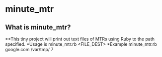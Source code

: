 minute_mtr
=============

## What is minute_mtr?
**This tiny project will print out text files of MTRs using Ruby to the path specified.
  *Usage is minute_mtr.rb <DESTINATION> <FILE_DEST> <MAX DAYS>
  *Example minute_mtr.rb google.com /var/tmp/ 7
